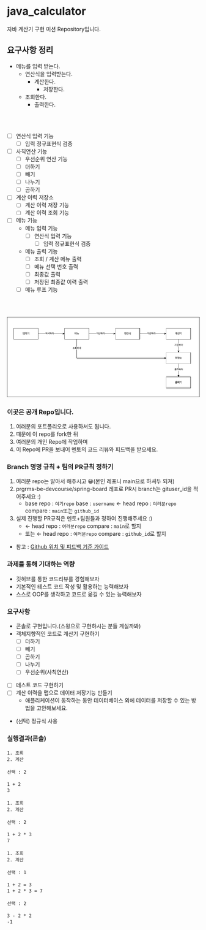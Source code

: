 # java_calculator
자바 계산기 구현 미션 Repository입니다.

## 요구사항 정리

- 메뉴를 입력 받는다.
  - 연산식을 입력받는다.
    - 계산한다.
      - 저장한다.
  - 조회한다.
    - 출력한다.

<br>
<br>

- [ ] 연산식 입력 기능
  - [ ] 입력 정규표현식 검증
- [ ] 사칙연산 기능
  - [ ] 우선순위 연산 기능 
  - [ ] 더하기
  - [ ] 빼기
  - [ ] 나누기
  - [ ] 곱하기
- [ ] 계산 이력 저장소
  - [ ] 계산 이력 저장 기능
  - [ ] 계산 이력 조회 기능
- [ ] 메뉴 기능
  - 메뉴 입력 기능
    - [ ] 연산식 입력 기능
      - [ ] 입력 정규표현식 검증
  - 메뉴 출력 기능 
    - [ ] 조회 / 계산 메뉴 출력
    - [ ] 메뉴 선택 번호 출력
    - [ ] 최종값 출력
    - [ ] 저장된 최종값 이력 출력
  - [ ] 메뉴 루프 기능

<br>
<br>

![계산기](image/계산기_설계_1.png)


### 이곳은 공개 Repo입니다.
1. 여러분의 포트폴리오로 사용하셔도 됩니다.
2. 때문에 이 repo를 fork한 뒤
3. 여러분의 개인 Repo에 작업하며 
4. 이 Repo에 PR을 보내어 멘토의 코드 리뷰와 피드백을 받으세요.

### Branch 명명 규칙 + 팀의 PR규칙 정하기
1. 여러분 repo는 알아서 해주시고 😀(본인 레포니 main으로 하셔두 되져)
2. prgrms-be-devcourse/spring-board 레포로 PR시 branch는 gituser_id을 적어주세요 :)  
    - base repo : `여기repo` base : `username` ← head repo : `여러분repo` compare : `main`또는 `github_id`
3. 실제 진행할 PR규칙은 멘토+팀원들과 정하여 진행해주세요 :) 
    - ← head repo : `여러분repo` compare : `main`로 할지
    - 또는 ← head repo : `여러분repo` compare : `github_id`로 할지
- 참고 : [Github 위치 및 피드백 기준 가이드](https://www.notion.so/backend-devcourse/Github-e1a0908a6bbf4aeaa5a62981499bb215)

### 과제를 통해 기대하는 역량

- 깃허브를 통한 코드리뷰를 경험해보자
- 기본적인 테스트 코드 작성 및 활용하는 능력해보자
- 스스로 OOP를 생각하고 코드로 옮길 수 있는 능력해보자

### 요구사항
- 콘솔로 구현입니다.(스윙으로 구현하시는 분들 계실까봐) 
- 객체지향적인 코드로 계산기 구현하기
    - [ ]  더하기
    - [ ]  빼기
    - [ ]  곱하기
    - [ ]  나누기
    - [ ]  우선순위(사칙연산)
- [ ]  테스트 코드 구현하기
- [ ]  계산 이력을 맵으로 데이터 저장기능 만들기
    - 애플리케이션이 동작하는 동안 데이터베이스 외에 데이터를 저장할 수 있는 방법을 고안해보세요.
- (선택) 정규식 사용

### 실행결과(콘솔)
```
1. 조회
2. 계산

선택 : 2

1 + 2
3

1. 조회
2. 계산

선택 : 2

1 + 2 * 3
7

1. 조회
2. 계산

선택 : 1

1 + 2 = 3
1 + 2 * 3 = 7

선택 : 2

3 - 2 * 2
-1
```

